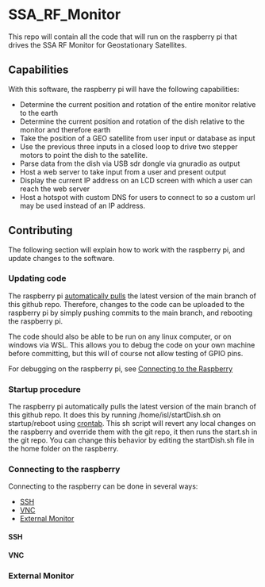 # SSA_RF_Monitor

This repo will contain all the code that will run on the raspberry pi that drives the SSA RF Monitor for Geostationary Satellites.

## Capabilities

With this software, the raspberry pi will have the following capabilities:

- Determine the current position and rotation of the entire monitor relative to the earth
- Determine the current position and rotation of the dish relative to the monitor and therefore earth
- Take the position of a GEO satellite from user input or database as input
- Use the previous three inputs in a closed loop to drive two stepper motors to point the dish to the satellite.
- Parse data from the dish via USB sdr dongle via gnuradio as output
- Host a web server to take input from a user and present output
- Display the current IP address on an LCD screen with which a user can reach the web server
- Host a hotspot with custom DNS for users to connect to so a custom url may be used instead of an IP address.

## Contributing

The following section will explain how to work with the raspberry pi, and update changes to the software.

### Updating code

The raspberry pi [automatically pulls](#startup-procedure) the latest version of the main branch of this github repo. Therefore, changes to the code can be uploaded to the raspberry pi by simply pushing commits to the main branch, and rebooting the raspberry pi.

The code should also be able to be run on any linux computer, or on windows via WSL. This allows you to debug the code on your own machine before committing, but this will of course not allow testing of GPIO pins.

For debugging on the raspberry pi, see [Connecting to the Raspberry](#connecting-to-the-raspberry)

### Startup procedure

The raspberry pi automatically pulls the latest version of the main branch of this github repo. It does this by running /home/isl/startDish.sh on startup/reboot using [crontab](https://wiki.archlinux.org/title/Cron#Crontab_format). This sh script will revert any local changes on the raspberry and override them with the git repo, it then runs the start.sh in the git repo. You can change this behavior by editing the startDish.sh file in the home folder on the raspberry.

### Connecting to the raspberry

Connecting to the raspberry can be done in several ways:

- [SSH](#ssh)
- [VNC](#vnc)
- [External Monitor](#external-monitor)

#### SSH

#### VNC

### External Monitor
